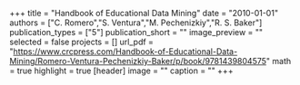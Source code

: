 +++
title = "Handbook of Educational Data Mining"
date = "2010-01-01"
authors = ["C. Romero","S. Ventura","M. Pechenizkiy","R. S. Baker"]
publication_types = ["5"]
publication_short = ""
image_preview = ""
selected = false
projects = []
url_pdf = "https://www.crcpress.com/Handbook-of-Educational-Data-Mining/Romero-Ventura-Pechenizkiy-Baker/p/book/9781439804575"
math = true
highlight = true
[header]
image = ""
caption = ""
+++


